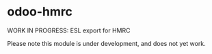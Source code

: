 # odoo-hmrc
WORK IN PROGRESS: ESL export for HMRC

Please note this module is under development, and does not yet work.
